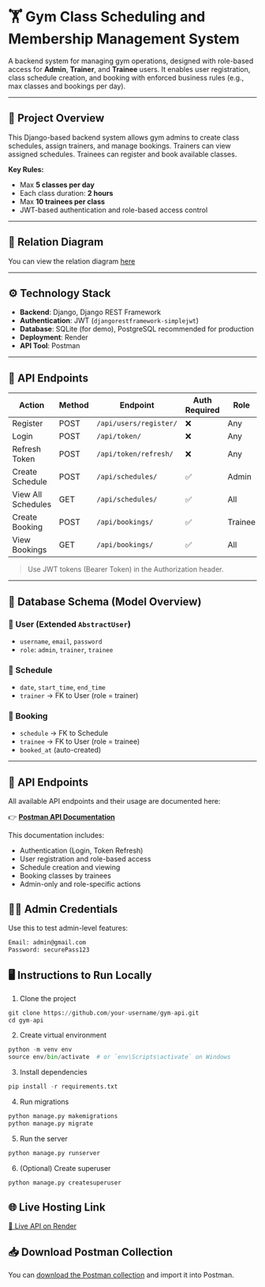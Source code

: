 # 🏋️ Gym Class Scheduling and Membership Management System

A backend system for managing gym operations, designed with role-based access for **Admin**, **Trainer**, and **Trainee** users. It enables user registration, class schedule creation, and booking with enforced business rules (e.g., max classes and bookings per day).

---

## 📌 Project Overview

This Django-based backend system allows gym admins to create class schedules, assign trainers, and manage bookings. Trainers can view assigned schedules. Trainees can register and book available classes.

**Key Rules:**
- Max **5 classes per day**
- Each class duration: **2 hours**
- Max **10 trainees per class**
- JWT-based authentication and role-based access control

---

## 🧩 Relation Diagram

You can view the relation diagram [here](https://dbdiagram.io/d/Gym-Scheduling-68599abdf039ec6d3685961f)

---

## ⚙️ Technology Stack

- **Backend**: Django, Django REST Framework
- **Authentication**: JWT (`djangorestframework-simplejwt`)
- **Database**: SQLite (for demo), PostgreSQL recommended for production
- **Deployment**: Render
- **API Tool**: Postman

---

## 🚀 API Endpoints

| Action                       | Method | Endpoint                           | Auth Required | Role      |
|-----------------------------|--------|------------------------------------|---------------|-----------|
| Register                    | POST   | `/api/users/register/`            | ❌            | Any       |
| Login                       | POST   | `/api/token/`                      | ❌            | Any       |
| Refresh Token               | POST   | `/api/token/refresh/`             | ❌            | Any       |
| Create Schedule             | POST   | `/api/schedules/`                 | ✅            | Admin     |
| View All Schedules          | GET    | `/api/schedules/`                 | ✅            | All       |
| Create Booking              | POST   | `/api/bookings/`                  | ✅            | Trainee   |
| View Bookings               | GET    | `/api/bookings/`                  | ✅            | All       |

> Use JWT tokens (Bearer Token) in the Authorization header.

---

## 🧮 Database Schema (Model Overview)

### 🔸 User (Extended `AbstractUser`)
- `username`, `email`, `password`
- `role`: `admin`, `trainer`, `trainee`

### 🔸 Schedule
- `date`, `start_time`, `end_time`
- `trainer` → FK to User (role = trainer)

### 🔸 Booking
- `schedule` → FK to Schedule
- `trainee` → FK to User (role = trainee)
- `booked_at` (auto-created)

---

## 📌 API Endpoints

All available API endpoints and their usage are documented here:

👉 [**Postman API Documentation**](https://documenter.getpostman.com/view/46111276/2sB2xChpTd)

This documentation includes:
- Authentication (Login, Token Refresh)
- User registration and role-based access
- Schedule creation and viewing
- Booking classes by trainees
- Admin-only and role-specific actions

## 🧑‍💼 Admin Credentials

Use this to test admin-level features:

```txt
Email: admin@gmail.com  
Password: securePass123  
```

## 🖥️ Instructions to Run Locally
1. Clone the project
```python
git clone https://github.com/your-username/gym-api.git
cd gym-api
```
2. Create virtual environment
```python
python -m venv env
source env/bin/activate  # or `env\Scripts\activate` on Windows
```
3. Install dependencies
```python
pip install -r requirements.txt
```
4. Run migrations
```python
python manage.py makemigrations
python manage.py migrate
```
5. Run the server
```python
python manage.py runserver
```
6. (Optional) Create superuser
```python
python manage.py createsuperuser
```
## 🌐 Live Hosting Link
[🔗 Live API on Render](https://gym-scheduling-1.onrender.com)

## 📥 Download Postman Collection
You can [download the Postman collection](./postman_collection.json) and import it into Postman.
